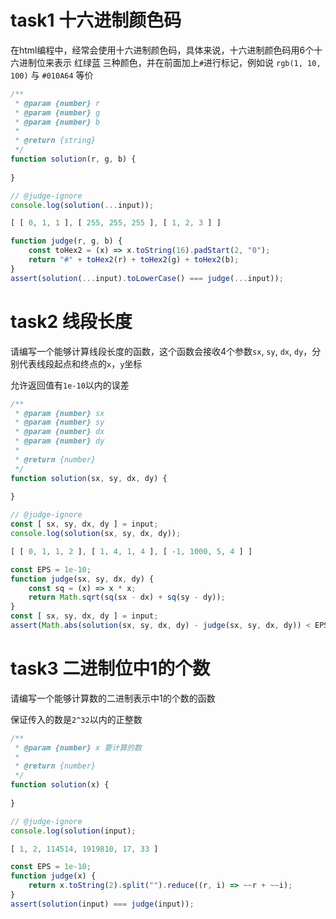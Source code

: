 # task1 十六进制颜色码

在html编程中，经常会使用十六进制颜色码，具体来说，十六进制颜色码用6个十六进制位来表示 红绿蓝 三种颜色，并在前面加上`#`进行标记，例如说 `rgb(1, 10, 100)` 与 `#010A64` 等价

```js init
/**
 * @param {number} r
 * @param {number} g
 * @param {number} b
 *
 * @return {string}
 */
function solution(r, g, b) {
    
}

// @judge-ignore
console.log(solution(...input));
```

```js input
[ [ 0, 1, 1 ], [ 255, 255, 255 ], [ 1, 2, 3 ] ]
```

```js judger
function judge(r, g, b) {
    const toHex2 = (x) => x.toString(16).padStart(2, "0");
    return "#" + toHex2(r) + toHex2(g) + toHex2(b);
}
assert(solution(...input).toLowerCase() === judge(...input));
```

# task2 线段长度

请编写一个能够计算线段长度的函数，这个函数会接收4个参数`sx`, `sy`, `dx`, `dy`，分别代表线段起点和终点的`x`，`y`坐标

允许返回值有`1e-10`以内的误差

```js init
/**
 * @param {number} sx 
 * @param {number} sy 
 * @param {number} dx 
 * @param {number} dy 
 *
 * @return {number}
 */
function solution(sx, sy, dx, dy) {
    
}

// @judge-ignore
const [ sx, sy, dx, dy ] = input;
console.log(solution(sx, sy, dx, dy));
```

```js input
[ [ 0, 1, 1, 2 ], [ 1, 4, 1, 4 ], [ -1, 1000, 5, 4 ] ]
```

```js judger
const EPS = 1e-10;
function judge(sx, sy, dx, dy) {
    const sq = (x) => x * x;
    return Math.sqrt(sq(sx - dx) + sq(sy - dy));
}
const [ sx, sy, dx, dy ] = input; 
assert(Math.abs(solution(sx, sy, dx, dy) - judge(sx, sy, dx, dy)) < EPS);
```

# task3 二进制位中1的个数

请编写一个能够计算数的二进制表示中1的个数的函数

保证传入的数是`2^32`以内的正整数

```js init
/**
 * @param {number} x 要计算的数
 *
 * @return {number}
 */
function solution(x) {
    
}

// @judge-ignore
console.log(solution(input);
```

```js input
[ 1, 2, 114514, 1919810, 17, 33 ]
```

```js judger
const EPS = 1e-10;
function judge(x) {
    return x.toString(2).split("").reduce((r, i) => ~~r + ~~i);
} 
assert(solution(input) === judge(input));
```
